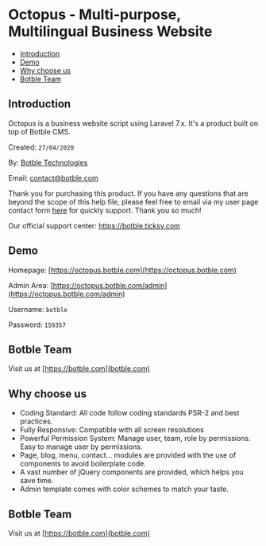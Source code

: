 # Octopus - Multi-purpose, Multilingual Business Website

- [Introduction](#introduction)
- [Demo](#demo)
- [Why choose us](#why_choose_us)
- [Botble Team](#botble_team)

<a name="introduction"></a>
## Introduction

Octopus is a business website script using Laravel 7.x. It's a product built on top of Botble CMS.

Created: `27/04/2020`

By: [Botble Technologies](https://botble.com)

Email: [contact@botble.com](mailto:contact@botble.com)

Thank you for purchasing this product. If you have any questions that are beyond the scope of this help file, 
please feel free to email via my user page contact form [here](https://codecanyon.net.net/user/botble) for quickly support. Thank you so much!

Our official support center: https://botble.ticksy.com
		
<a name="demo"></a>
## Demo

Homepage: [https://octopus.botble.com](https://octopus.botble.com)

Admin Area: [https://octopus.botble.com/admin](https://octopus.botble.com/admin)

Username: `botble`

Password: `159357`

<a name="botble_team"></a>
## Botble Team

Visit us at [https://botble.com](botble.com)

<a name="why_choose_us"></a>
## Why choose us

- Coding Standard: All code follow coding standards PSR-2 and best practices.
- Fully Responsive: Compatible with all screen resolutions
- Powerful Permission System: Manage user, team, role by permissions. Easy to manage user by permissions.
- Page, blog, menu, contact... modules are provided with the use of components to avoid boilerplate code.
- A vast number of jQuery components are provided, which helps you save time.
- Admin template comes with color schemes to match your taste.
		
<a name="botble_team"></a>
## Botble Team

Visit us at [https://botble.com](botble.com)

